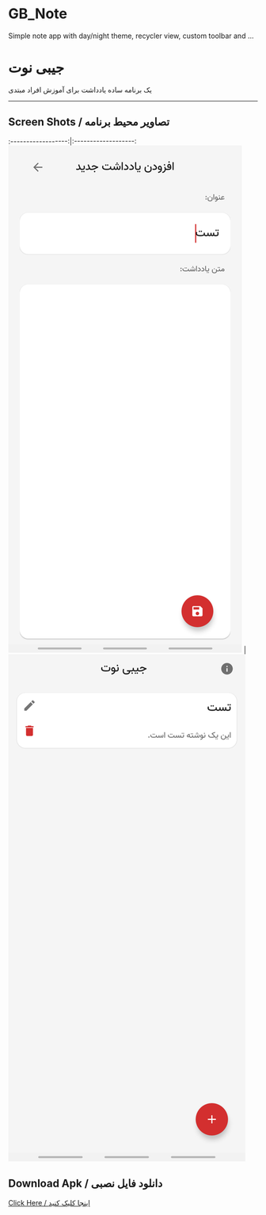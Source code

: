 # GB_Note

Simple note app with day/night theme, recycler view, custom toolbar and ...



# جیبی نوت

یک برنامه ساده یادداشت برای آموزش افراد مبتدی

---

## Screen Shots / تصاویر محیط برنامه

:------------------:|:-------------------:
![main](https://github.com/mehrankasebvatan/GB_Note/blob/master/app/ScreenShots/GB01.png) | 
![main](https://github.com/mehrankasebvatan/GB_Note/blob/master/app/ScreenShots/GB02.png)

## Download Apk / دانلود فایل نصبی

[Click Here / اینجا کلیک کنید](https://raw.githubusercontent.com/mehrankasebvatan/GB_Note/master/app/release/GB_Note.apk)



